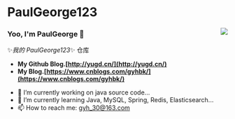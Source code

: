# PaulGeorge123

<img align="right" src="https://github-readme-stats.vercel.app/api?username=PaulGeorge123&show_icons=true&icon_color=CE1D2D&text_color=718096&bg_color=ffffff&hide_title=true" />

### Yoo, I'm PaulGeorge 👋

✨*我的 PaulGeorge123*✨ 仓库

- **My Github Blog.[http://yugd.cn/](http://yugd.cn/)**
- **My Blog.[https://www.cnblogs.com/gyhbk/](https://www.cnblogs.com/gyhbk/)**

* 🔭 I’m currently working on java source code...
* 🌱 I’m currently learning Java, MySQL, Spring, Redis, Elasticsearch...
* 📫 How to reach me: gyh_30@163.com

